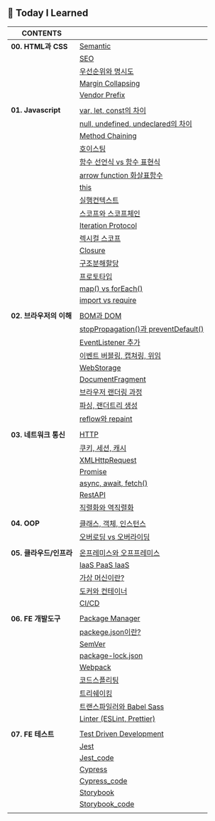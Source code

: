 ## 📌 Today I Learned
 

|**CONTENTS**||
|---|---|
|**00. HTML과 CSS**|[Semantic](00.HTML과%20CSS/00.Semantic.md)|
||[SEO](00.HTML과%20CSS/01.SEO.md)|
||[우선순위와 명시도](00.HTML과%20CSS/02.우선순위_명시도.md)|
||[Margin Collapsing](00.HTML과%20CSS/03.Margin_Collapsing.md)|
||[Vendor Prefix](00.HTML과%20CSS/04.Vendor_Prefix.md)|
|||
|**01. Javascript**|[var, let, const의 차이](01.Javascript/00.var_let_const.md)|
||[null, undefined, undeclared의 차이](01.Javascript/01.Null_Undefined_Undeclared.md)|
||[Method Chaining](01.Javascript/02.Method_Chaining.md)|
||[호이스팅](01.Javascript/03.호이스팅.md)|
||[함수 선언식 vs 함수 표현식](01.Javascript/04.함수_선언식_표현식.md)|
||[arrow function 화살표함수](01.Javascript/05.Arrow_Function.md)|
||[this](01.Javascript/06.this.md)|
||[실행컨텍스트](01.Javascript/07.Execution_Context.md)|
||[스코프와 스코프체인](01.Javascript/08.Scope_ScopeChain.md)|
||[Iteration Protocol](01.Javascript/15.Iteration_Protocol.md)|
||[렉시컬 스코프](01.Javascript/09.Lexical_Scope.md)|
||[Closure](01.Javascript/10.Closure.md)|
||[구조분해할당](01.Javascript/11.Destructuring_assignment.md)|
||[프로토타입](01.Javascript/12.Prototype.md)|
||[map() vs forEach()](01.Javascript/13.map_forEach.md)|
||[import vs require](01.Javascript/14.import_require.md)|
|||
|**02. 브라우저의 이해**|[BOM과 DOM](02.브라우저의%20이해/00.BOM_DOM.md)|
||[stopPropagation()과 preventDefault()](02.브라우저의%20이해/01.stopPropagation()_preventDefault().md)|
||[EventListener 추가](02.브라우저의%20이해/02.EventListener_추가.md)|
||[이벤트 버블링, 캡쳐링, 위임](02.브라우저의%20이해/03.버블링_캡쳐링_위임.md)|
||[WebStorage](02.브라우저의%20이해/04.WebStorage.md)|
||[DocumentFragment](02.브라우저의%20이해/05.DocumentFragment.md)|
||[브라우저 랜더링 과정](02.브라우저의%20이해/06.브라우저_랜더링_과정.md)|
||[파싱, 랜더트리 생성](02.브라우저의%20이해/07.파싱_랜더트리_생성.md)|
||[reflow와 repaint](02.브라우저의%20이해/08.reflow_repaint.md)|
|||
|**03. 네트워크 통신**|[HTTP](03.네트워크%20통신/00.HTTP.md)|
||[쿠키, 세션, 캐시](03.네트워크%20통신/01.쿠키_세션_캐시.md)|
||[XMLHttpRequest](03.네트워크%20통신/02.XMLHttpRequest.md)|
||[Promise](03.네트워크%20통신/03.Promise.md)|
||[async, await, fetch()](03.네트워크%20통신/04.async_await_fetch().md)|
||[RestAPI](03.네트워크%20통신/05.RestAPI.md)|
||[직렬화와 역직렬화](03.네트워크%20통신/06.Serialization_Deserialization.md)|
|||
|**04. OOP**|[클래스, 객체, 인스턴스](04.OOP/00.클래스,%20객체,%20인스턴스.md)|
||[오버로딩 vs 오버라이딩](04.OOP/01.Overloading_Overriding.md)|
|||
|**05. 클라우드/인프라**|[온프레미스와 오프프레미스](05.클라우드%20인프라/00.Off-premiss_On-premiss.md)|
||[IaaS PaaS IaaS](05.클라우드%20인프라/01.SaaS_PaaS_IaaS.md)|
||[가상 머신이란?](05.클라우드%20인프라/02.Virtual_Machine.md)|
||[도커와 컨테이너](05.클라우드%20인프라/03.Doker_Container.md)|
||[CI/CD](05.클라우드%20인프라/04.CICD.md)|
|||
|**06. FE 개발도구**|[Package Manager](06.FE%20개발도구/00.Package_Manager.md)|
||[packege.json이란?](06.FE%20개발도구/01.package.json.md)|
||[SemVer](06.FE%20개발도구/02.SemVer.md)|
||[package-lock.json](06.FE%20개발도구/03.package-lock.json.md)|
||[Webpack](06.FE%20개발도구/04.Webpack.md)|
||[코드스플리팅](06.FE%20개발도구/05.Code_Splitting.md)|
||[트리쉐이킹](06.FE%20개발도구/06.Tree_Shaking.md)|
||[트랜스파일러와 Babel Sass](06.FE%20개발도구/07.Transpiler.md)|
||[Linter (ESLint, Prettier)](06.FE%20개발도구/08.Linter.md)|
|||
|**07. FE 테스트**|[Test Driven Development](07.FE%20테스트/00.TDD.md)|
||[Jest](07.FE%20테스트/01.Jest.md)|
||[Jest_code](https://github.com/minnnnnk0/FE_TEST/blob/main/Jest/README.md)|
||[Cypress](07.FE%20테스트/02.Cypress.md)|
||[Cypress_code](https://github.com/minnnnnk0/FE_TEST/blob/main/cypress/README.md)|
||[Storybook](07.FE%20테스트/03.Storybook.md)|
||[Storybook_code](https://github.com/minnnnnk0/FE_TEST/blob/main/storybook/README.md)|
|||
